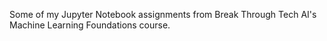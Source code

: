 Some of my Jupyter Notebook assignments from Break Through Tech AI's Machine Learning Foundations course.
